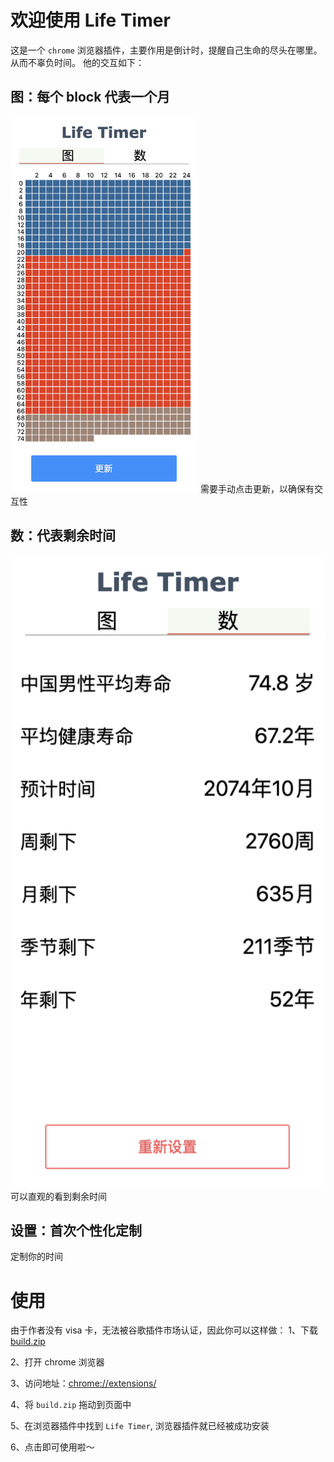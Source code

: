 # 欢迎使用 Life Timer
这是一个 `chrome` 浏览器插件，主要作用是倒计时，提醒自己生命的尽头在哪里。从而不辜负时间。
他的交互如下：

## 图：每个 block 代表一个月
<img src="https://github.com/gdccwxx/Being-towards-death/blob/main/images/block.png" alt="block" style="width: 300px"/>
需要手动点击更新，以确保有交互性

## 数：代表剩余时间
![number](./images/number.png)
可以直观的看到剩余时间

## 设置：首次个性化定制
定制你的时间

# 使用
由于作者没有 visa 卡，无法被谷歌插件市场认证，因此你可以这样做：
1、下载 [build.zip](https://github.com/gdccwxx/Being-towards-death/build.zip)

2、打开 chrome 浏览器

3、访问地址：[chrome://extensions/](chrome://extensions/)

4、将 `build.zip` 拖动到页面中

5、在浏览器插件中找到 `Life Timer`, 浏览器插件就已经被成功安装

6、点击即可使用啦～

